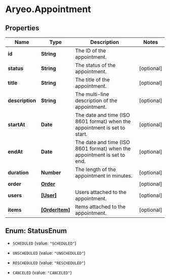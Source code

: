 # Aryeo.Appointment

## Properties

Name | Type | Description | Notes
------------ | ------------- | ------------- | -------------
**id** | **String** | The ID of the appointment. | 
**status** | **String** | The status of the appointment. | [optional] 
**title** | **String** | The title of the appointment. | [optional] 
**description** | **String** | The multi-line description of the appointment. | [optional] 
**startAt** | **Date** | The date and time (ISO 8601 format) when the appointment is set to start. | [optional] 
**endAt** | **Date** | The date and time (ISO 8601 format) when the appointment is set to end. | [optional] 
**duration** | **Number** | The length of the appointment in minutes. | [optional] 
**order** | [**Order**](Order.md) |  | [optional] 
**users** | [**[User]**](User.md) | Users attached to the appointment. | [optional] 
**items** | [**[OrderItem]**](OrderItem.md) | Items attached to the appointment. | [optional] 



## Enum: StatusEnum


* `SCHEDULED` (value: `"SCHEDULED"`)

* `UNSCHEDULED` (value: `"UNSCHEDULED"`)

* `RESCHEDULED` (value: `"RESCHEDULED"`)

* `CANCELED` (value: `"CANCELED"`)




